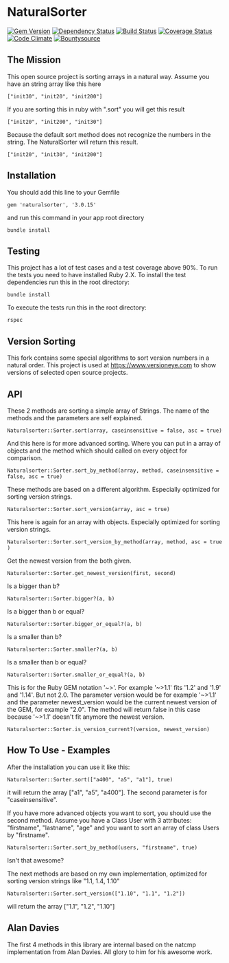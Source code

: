 # NaturalSorter

[![Gem Version](https://badge.fury.io/rb/naturalsorter.png)](http://badge.fury.io/rb/naturalsorter)
[![Dependency Status](https://www.versioneye.com/ruby/naturalsorter/badge?style=flat)](https://www.versioneye.com/ruby/naturalsorter)
[![Build Status](https://travis-ci.org/versioneye/naturalsorter.png)](https://travis-ci.org/versioneye/naturalsorter)
[![Coverage Status](https://coveralls.io/repos/versioneye/naturalsorter/badge.svg?branch=master&service=github)](https://coveralls.io/github/versioneye/naturalsorter?branch=master)
[![Code Climate](https://codeclimate.com/github/versioneye/naturalsorter.png)](https://codeclimate.com/github/versioneye/naturalsorter)
[![Bountysource](https://www.bountysource.com/badge/tracker?tracker_id=157523)](https://www.bountysource.com/trackers/157523-versioneye-naturalsorter?utm_source=157523&utm_medium=shield&utm_campaign=TRACKER_BADGE)


## The Mission

This open source project is sorting arrays in a natural way. Assume you have an string array like this here

`["init30", "init20", "init200"]`

If you are sorting this in ruby with ".sort" you will get this result

`["init20", "init200", "init30"]`

Because the default sort method does not recognize the numbers in the string. The NaturalSorter will return this result.

`["init20", "init30", "init200"]`


## Installation

You should add this line to your Gemfile

`gem 'naturalsorter', '3.0.15'`

and run this command in your app root directory

`bundle install`

## Testing

This project has a lot of test cases and a test coverage above 90%. To run the tests you need to have installed Ruby 2.X. To install the test dependencies run this in the root directory:

```
bundle install
```

To execute the tests run this in the root directory:

```
rspec
```

## Version Sorting
This fork contains some special algorithms to sort version numbers in a natural order. This project is used at <https://www.versioneye.com> to show versions of selected open source projects.


## API

These 2 methods are sorting a simple array of Strings. The name of the methods and the parameters are self explained.

`Naturalsorter::Sorter.sort(array, caseinsensitive = false, asc = true)`

And this here is for more advanced sorting. Where you can put in a array of objects and the method which should called on every object for comparison.

`Naturalsorter::Sorter.sort_by_method(array, method, caseinsensitive = false, asc = true)`

These methods are based on a different algorithm. Especially optimized for sorting version strings.

`Naturalsorter::Sorter.sort_version(array, asc = true)`

This here is again for an array with objects. Especially optimized for sorting version strings.

`Naturalsorter::Sorter.sort_version_by_method(array, method, asc = true )`

Get the newest version from the both given.

`Naturalsorter::Sorter.get_newest_version(first, second)`

Is a bigger than b?

`Naturalsorter::Sorter.bigger?(a, b)`

Is a bigger than b or equal?

`Naturalsorter::Sorter.bigger_or_equal?(a, b)`

Is a smaller than b?

`Naturalsorter::Sorter.smaller?(a, b)`

Is a smaller than b or equal?

`Naturalsorter::Sorter.smaller_or_equal?(a, b)`

This is for the Ruby GEM notation '~>'. For example '~>1.1' fits '1.2' and '1.9' and '1.14'. But not 2.0.
The parameter version would be for example '~>1.1' and the parameter newest_version would be the
current newest version of the GEM, for example "2.0". The method will return false in this case
because '~>1.1' doesn't fit anymore the newest version.

`Naturalsorter::Sorter.is_version_current?(version, newest_version)`


## How To Use - Examples

After the installation you can use it like this:

`Naturalsorter::Sorter.sort(["a400", "a5", "a1"], true)`

it will return the array ["a1", "a5", "a400"]. The second parameter is for "caseinsensitive".

If you have more advanced objects you want to sort, you should use the second method. Assume you have a Class User with 3 attributes: "firstname", "lastname", "age" and you want to sort an array of class Users by "firstname".

`Naturalsorter::Sorter.sort_by_method(users, "firstname", true)`

Isn't that awesome?

The next methods are based on my own implementation, optimized for sorting version strings like "1.1, 1.4, 1.10"

`Naturalsorter::Sorter.sort_version(["1.10", "1.1", "1.2"])`

will return the array ["1.1", "1.2", "1.10"]


## Alan Davies

The first 4 methods in this library are internal based on the natcmp implementation from Alan Davies. All glory to him for his awesome work.
